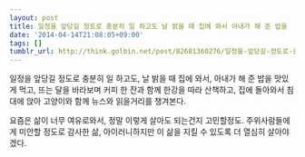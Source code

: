 ```yaml
---
layout: post
title: 일정을 앞당길 정도로 충분히 일 하고도 날 밝을 때 집에 와서 아내가 해 준 밥을
date: '2014-04-14T21:08:05+09:00'
tags: []
tumblr_url: http://think.golbin.net/post/82681360276/일정을-앞당길-정도로-충분히-일-하고도-날-밝을-때-집에-와서-아내가-해-준-밥을
---
```

일정을 앞당길 정도로 충분히 일 하고도, 날 밝을 때 집에 와서, 아내가 해 준 밥을 맛있게 먹고, 뜨는 달을 바라보며 커피 한 잔과 함께 한강을 따라 산책하고, 집에 돌아와서 침대에 앉아 고양이와 함께 뉴스와 읽을거리를 챙겨본다.

요즘은 삶이 너무 여유로와서, 정말 이렇게 살아도 되는건지 고민할정도. 주위사람들에게 미안할 정도로 감사한 삶, 아이러니하지만 이 삶을 지킬 수 있도록 더 열심히 살아야겠다.
